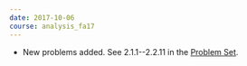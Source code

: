 ```yaml
---
date: 2017-10-06
course: analysis_fa17
---
```


- New problems added. See 2.1.1--2.2.11 in the [Problem Set](http://ckottke.ncf.edu/analysis_fa17/script.pdf).
